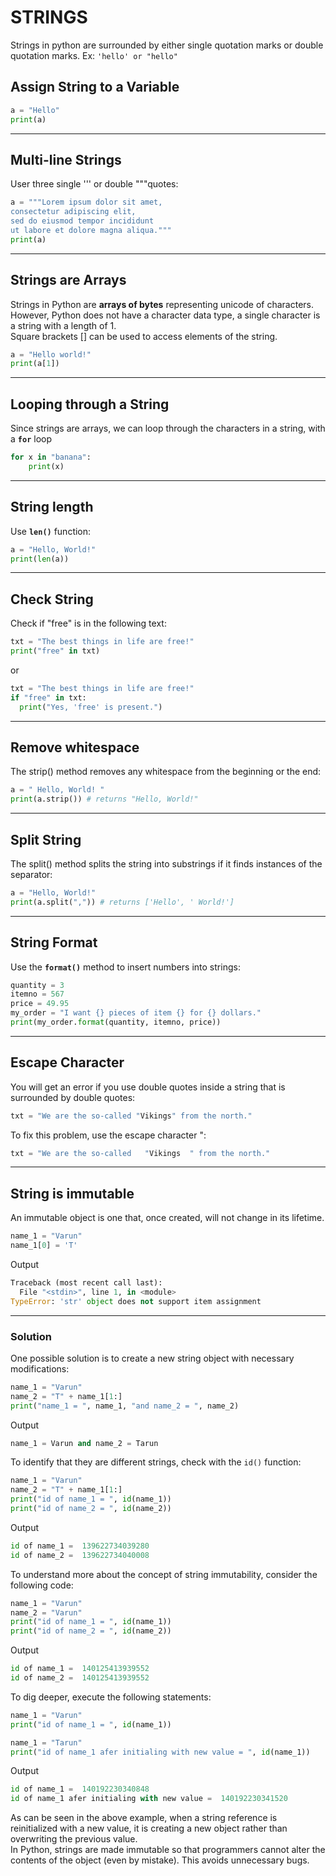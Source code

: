 # STRINGS
Strings in python are surrounded by either single quotation marks or double quotation marks. Ex: `'hello' or "hello"`
## Assign String to a Variable
```python
a = "Hello"
print(a)
```
---
## Multi-line Strings
User three single ''' or double """quotes:
```python
a = """Lorem ipsum dolor sit amet,
consectetur adipiscing elit,
sed do eiusmod tempor incididunt
ut labore et dolore magna aliqua."""
print(a)
```
---
## Strings are Arrays
Strings in Python are **arrays of bytes** representing unicode of characters.  
However, Python does not have a character data type, a single character is a string with a length of 1.  
Square brackets [] can be used to access elements of the string.
```python
a = "Hello world!"
print(a[1])
```
---
## Looping through a String
Since strings are arrays, we can loop through the characters in a string, with a **`for`** loop
```python
for x in "banana":
    print(x)
```
---
## String length
Use **`len()`** function:
```python
a = "Hello, World!"
print(len(a))
```
---
## Check String
Check if "free" is in the following text:
```python
txt = "The best things in life are free!"
print("free" in txt)
```
or
```python
txt = "The best things in life are free!"
if "free" in txt:
  print("Yes, 'free' is present.")
```
---
## Remove whitespace
The strip() method removes any whitespace from the beginning or the end:
```python
a = " Hello, World! "
print(a.strip()) # returns "Hello, World!"
```
---
## Split String
The split() method splits the string into substrings if it finds instances of the separator:
```python
a = "Hello, World!"
print(a.split(",")) # returns ['Hello', ' World!']
```
---
## String Format
Use the **`format()`** method to insert numbers into strings:
```python
quantity = 3
itemno = 567
price = 49.95
my_order = "I want {} pieces of item {} for {} dollars."
print(my_order.format(quantity, itemno, price))
```
---
## Escape Character
You will get an error if you use double quotes inside a string that is surrounded by double quotes:
```python
txt = "We are the so-called "Vikings" from the north."
```
To fix this problem, use the escape character   ":
```python
txt = "We are the so-called   "Vikings  " from the north."
```
---
## String is immutable
An immutable object is one that, once created, will not change in its lifetime.
```python
name_1 = "Varun"
name_1[0] = 'T'
```
Output
```python
Traceback (most recent call last):
  File "<stdin>", line 1, in <module>
TypeError: 'str' object does not support item assignment
```
---
### Solution
One possible solution is to create a new string object with necessary modifications:
```python
name_1 = "Varun"
name_2 = "T" + name_1[1:]
print("name_1 = ", name_1, "and name_2 = ", name_2)
```
Output
```python
name_1 = Varun and name_2 = Tarun
```
To identify that they are different strings, check with the `id()` function:
```python
name_1 = "Varun"
name_2 = "T" + name_1[1:]
print("id of name_1 = ", id(name_1))
print("id of name_2 = ", id(name_2))
```
Output
```python
id of name_1 =  139622734039280
id of name_2 =  139622734040008
```
To understand more about the concept of string immutability, consider the following code:
```python
name_1 = "Varun"
name_2 = "Varun"
print("id of name_1 = ", id(name_1))
print("id of name_2 = ", id(name_2))
```
Output
```python
id of name_1 =  140125413939552
id of name_2 =  140125413939552
```
To dig deeper, execute the following statements:
```python
name_1 = "Varun"
print("id of name_1 = ", id(name_1))

name_1 = "Tarun"
print("id of name_1 afer initialing with new value = ", id(name_1))
```
Output
```python
id of name_1 =  140192230340848
id of name_1 afer initialing with new value =  140192230341520
```
As can be seen in the above example, when a string reference is reinitialized with a new value, it is creating a new object rather than overwriting the previous value.  
In Python, strings are made immutable so that programmers cannot alter the contents of the object (even by mistake). This avoids unnecessary bugs.